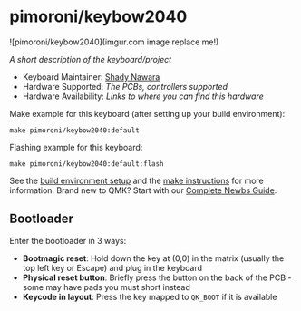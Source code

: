 # pimoroni/keybow2040

![pimoroni/keybow2040](imgur.com image replace me!)

*A short description of the keyboard/project*

* Keyboard Maintainer: [Shady Nawara](https://github.com/ShadyNawara)
* Hardware Supported: *The PCBs, controllers supported*
* Hardware Availability: *Links to where you can find this hardware*

Make example for this keyboard (after setting up your build environment):

    make pimoroni/keybow2040:default

Flashing example for this keyboard:

    make pimoroni/keybow2040:default:flash

See the [build environment setup](https://docs.qmk.fm/#/getting_started_build_tools) and the [make instructions](https://docs.qmk.fm/#/getting_started_make_guide) for more information. Brand new to QMK? Start with our [Complete Newbs Guide](https://docs.qmk.fm/#/newbs).

## Bootloader

Enter the bootloader in 3 ways:

* **Bootmagic reset**: Hold down the key at (0,0) in the matrix (usually the top left key or Escape) and plug in the keyboard
* **Physical reset button**: Briefly press the button on the back of the PCB - some may have pads you must short instead
* **Keycode in layout**: Press the key mapped to `QK_BOOT` if it is available
